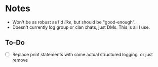 # Notes

- Won't be as robust as I'd *like*, but should be "good-enough".
- Doesn't currently log group or clan chats, just DMs. This is all I use.

## To-Do

- [ ] Replace print statements with some actual structured logging, or just
  remove
